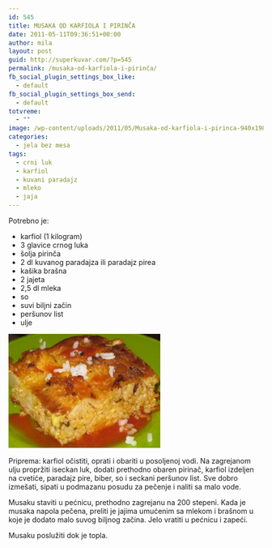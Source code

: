 ```yaml
---
id: 545
title: MUSAKA OD KARFIOLA I PIRINČA
date: 2011-05-11T09:36:51+00:00
author: mila
layout: post
guid: http://superkuvar.com/?p=545
permalink: /musaka-od-karfiola-i-pirinča/
fb_social_plugin_settings_box_like:
  - default
fb_social_plugin_settings_box_send:
  - default
totvreme:
  - ""
image: /wp-content/uploads/2011/05/Musaka-od-karfiola-i-pirinca-940x198.jpg
categories:
  - jela bez mesa
tags:
  - crni luk
  - karfiol
  - kuvani paradajz
  - mleko
  - jaja
---
```

Potrebno je:

  * karfiol (1 kilogram)
  * 3 glavice crnog luka
  * šolja pirinča
  * 2 dl kuvanog paradajza ili paradajz pirea
  * kašika brašna
  * 2 jajeta
  * 2,5 dl mleka
  * so
  * suvi biljni začin
  * peršunov list
  * ulje

<img class="alignnone size-medium wp-image-4729" title="Musaka od karfiola i pirinca" src="/wp-content/uploads/2011/05/Musaka-od-karfiola-i-pirinca-300x225.jpg" alt="" width="300" height="225" /> 

Priprema: karfiol očistiti, oprati i obariti u posoljenoj vodi. Na zagrejanom ulju propržiti iseckan luk, dodati prethodno obaren pirinač, karfiol izdeljen na cvetiće, paradajz pire, biber, so i seckani peršunov list. Sve dobro izmešati, sipati u podmazanu posudu za pečenje i naliti sa malo vode.

Musaku staviti u pećnicu, prethodno zagrejanu na 200 stepeni. Kada je musaka napola pečena, preliti je jajima umućenim sa mlekom i brašnom u koje je dodato malo suvog biljnog začina. Jelo vratiti u pećnicu i zapeći.

Musaku poslužiti dok je topla.
